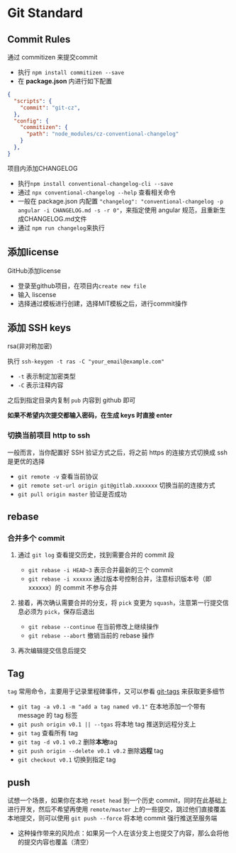 # Git Standard

## Commit Rules

通过 commitizen 来提交commit

- 执行 `npm install commitizen --save `
- 在 **package.json** 内进行如下配置

```json
{
  "scripts": {
    "commit": "git-cz",
  },
  "config": {
    "commitizen": {
      "path": "node_modules/cz-conventional-changelog"
    }
  },
}
```

项目内添加CHANGELOG

- 执行`npm install conventional-changelog-cli --save`
- 通过 `npx conventional-changelog --help` 查看相关命令
- 一般在 package.json 内配置 `"changelog": "conventional-changelog -p angular -i CHANGELOG.md -s -r 0"`，来指定使用 angular 规范，且重新生成CHANGELOG.md文件
- 通过 `npm run changelog`来执行


## 添加license

GitHub添加license

- 登录至github项目，在项目内`create new file`
- 输入 liscense
- 选择通过模板进行创建，选择MIT模板之后，进行commit操作



## 添加 SSH keys

rsa(非对称加密)

执行 `ssh-keygen -t ras -C "your_email@example.com"`

- `-t` 表示制定加密类型
- `-C` 表示注释内容

之后到指定目录内复制 `pub` 内容到 github 即可

<b>如果不希望内次提交都输入密码，在生成 keys 时直接 enter</b>

### 切换当前项目 http to ssh

一般而言，当你配置好 SSH 验证方式之后，将之前 https 的连接方式切换成 ssh 是更优的选择

- `git remote -v` 查看当前协议
- `git remote set-url origin git@gitlab.xxxxxxx` 切换当前的连接方式
- `git pull origin master` 验证是否成功





## rebase

### 合并多个 commit

1. 通过 `git log` 查看提交历史，找到需要合并的 commit 段
	- `git rebase -i HEAD~3` 表示合并最新的三个 commit
	- `git rebase -i xxxxxx` 通过版本号控制合并，注意标识版本号（即 xxxxxx）的 commit 不参与合并

2. 接着，再次确认需要合并的分支，将 `pick` 变更为 `squash`，注意第一行提交信息必须为 `pick`，保存后退出
	- `git rebase --continue` 在当前修改上继续操作
	- `git rebase --abort` 撤销当前的 rebase 操作

3. 再次编辑提交信息后提交



## Tag

`tag` 常用命令，主要用于记录里程碑事件，又可以参看 [git-tags](https://git-scm.com/book/en/v2/Git-Basics-Tagging) 来获取更多细节

- `git tag -a v0.1 -m "add a tag named v0.1"` 在本地添加一个带有 message 的 tag 标签
- `git push origin v0.1 || --tgas` 将本地 tag 推送到远程分支上
- `git tag` 查看所有 tag
- `git tag -d v0.1 v0.2` 删除**本地**tag
- `git push origin --delete v0.1 v0.2` 删除**远程** tag
- `git checkout v0.1` 切换到指定 tag



## push

试想一个场景，如果你在本地 `reset head` 到一个历史 commit，同时在此基础上进行开发，然后不希望再使用 `remote/master` 上的一些提交，跳过他们直接覆盖本地提交，则可以使用 `git push --force` 将本地 commit 强行推送至服务端

- 这种操作带来的风险点：如果另一个人在该分支上也提交了内容，那么会将他的提交内容也覆盖（清空）


